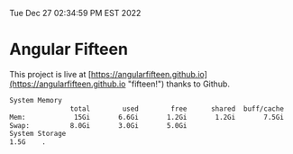 Tue Dec 27 02:34:59 PM EST 2022

# Angular Fifteen


This project is live at [https://angularfifteen.github.io](https://angularfifteen.github.io "fifteen!") thanks to Github.

```bash
System Memory
               total        used        free      shared  buff/cache   available
Mem:            15Gi       6.6Gi       1.2Gi       1.2Gi       7.5Gi       7.1Gi
Swap:          8.0Gi       3.0Gi       5.0Gi
System Storage
1.5G	.
```
